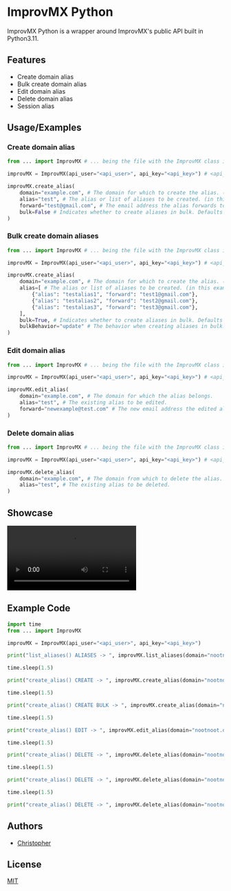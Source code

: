 # ImprovMX Python

ImprovMX Python is a wrapper around ImprovMX's public API built in Python3.11.

## Features

- Create domain alias
- Bulk create domain alias
- Edit domain alias
- Delete domain alias
- Session alias
## Usage/Examples

### Create domain alias
```python
from ... import ImprovMX # ... being the file with the ImprovMX class in it.

improvMX = ImprovMX(api_user="<api_user>", api_key="<api_key>") # <api_user> being the api user (default: api) # <api_key> being the api key (get one: https://app.improvmx.com/api)

improvMX.create_alias(
    domain="example.com", # The domain for which to create the alias. (must be added at https://app.improvmx.com/)
    alias="test", # The alias or list of aliases to be created. (in this example we're added a single alias)
    forward="test@gmail.com", # The email address the alias forwards to.
    bulk=False # Indicates whether to create aliases in bulk. Defaults to False.
)
```

### Bulk create domain aliases
```python
from ... import ImprovMX # ... being the file with the ImprovMX class in it.

improvMX = ImprovMX(api_user="<api_user>", api_key="<api_key>") # <api_user> being the api user (default: api) # <api_key> being the api key (get one: https://app.improvmx.com/api)

improvMX.create_alias(
    domain="example.com", # The domain for which to create the alias. (must be added at https://app.improvmx.com/)
    alias=[ # The alias or list of aliases to be created. (in this example we're added a single alias)
        {"alias": "testalias1", "forward": "test1@gmail.com"}, 
        {"alias": "testalias2", "forward": "test2@gmail.com"},
        {"alias": "testalias3", "forward": "test3@gmail.com"},
    ],
    bulk=True, # Indicates whether to create aliases in bulk. Defaults to False.
    bulkBehavior="update" # The behavior when creating aliases in bulk. Can be "add" or "update". Defaults to None.
)
```

### Edit domain alias
```python
from ... import ImprovMX # ... being the file with the ImprovMX class in it.

improvMX = ImprovMX(api_user="<api_user>", api_key="<api_key>") # <api_user> being the api user (default: api) # <api_key> being the api key (get one: https://app.improvmx.com/api)

improvMX.edit_alias(
    domain="example.com", # The domain for which the alias belongs.
    alias="test", # The existing alias to be edited.
    forward="newexample@test.com" # The new email address the edited alias forwards to.
)
```

### Delete domain alias
```python
from ... import ImprovMX # ... being the file with the ImprovMX class in it.

improvMX = ImprovMX(api_user="<api_user>", api_key="<api_key>") # <api_user> being the api user (default: api) # <api_key> being the api key (get one: https://app.improvmx.com/api)

improvMX.delete_alias(
    domain="example.com", # The domain from which to delete the alias.
    alias="test", # The existing alias to be deleted.
)
```
## Showcase

![Create & Delete aliases](https://raw.githubusercontent.com/ImInTheICU/ImprovMX-Python/main/demo/test_create_and_delete_alias.mp4)


## Example Code

```python
import time
from ... import ImprovMX

improvMX = ImprovMX(api_user="<api_user>", api_key="<api_key>")

print("list_aliases() ALIASES -> ", improvMX.list_aliases(domain="nootnoot.dev"))

time.sleep(1.5)

print("create_alias() CREATE -> ", improvMX.create_alias(domain="nootnoot.dev", alias="test", forward="new_api_user@proton.me", bulk=False))

time.sleep(1.5)

print("create_alias() CREATE BULK -> ", improvMX.create_alias(domain="nootnoot.dev", alias=[{"alias": "bulktest1", "forward": "new_api_user@proton.me"}, {"alias": "bulktest2", "forward": "new_api_user@proton.me"}], forward="new_api_user@proton.me", bulk=True, bulkBehavior="update"))

time.sleep(1.5)

print("create_alias() EDIT -> ", improvMX.edit_alias(domain="nootnoot.dev", alias="test", forward="newer_api_user@proton.me"))

time.sleep(1.5)

print("create_alias() DELETE -> ", improvMX.delete_alias(domain="nootnoot.dev", alias="test"))

time.sleep(1.5)

print("create_alias() DELETE -> ", improvMX.delete_alias(domain="nootnoot.dev", alias="bulktest1"))

time.sleep(1.5)

print("create_alias() DELETE -> ", improvMX.delete_alias(domain="nootnoot.dev", alias="bulktest2"))
```


## Authors

- [Christopher](https://www.github.com/ImInTheICU)


## License

[MIT](https://choosealicense.com/licenses/mit/)

